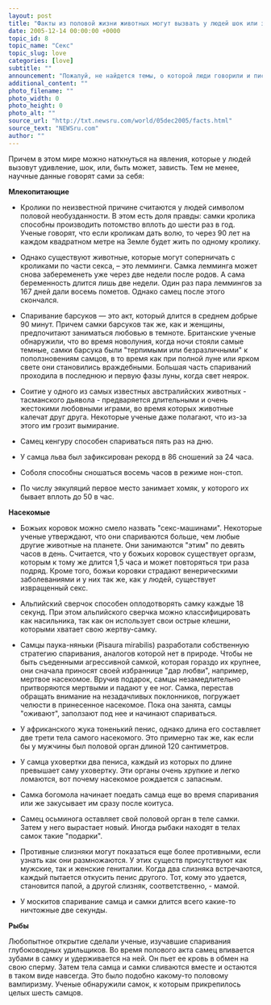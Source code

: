 ```yaml
---
layout: post
title: "Факты из половой жизни животных могут вызвать у людей шок или зависть"
date: 2005-12-14 00:00:00 +0000
topic_id: 8
topic_name: "Секс"
topic_slug: love
categories: [love]
subtitle: ""
announcement: "Пожалуй, не найдется темы, о которой люди говорили и писали бы так много, как о сексе. Между тем половая жизнь на планете Земля не ограничивается мужчинами и женщинами. Если взглянуть на мир животных, то обнаружится, что и там все вращается вокруг одной извечной темы."
additional_content: ""
photo_filename: ""
photo_width: 0
photo_height: 0
photo_alt: ""
source_url: "http://txt.newsru.com/world/05dec2005/facts.html"
source_text: "NEWSru.com"
author: ""
---
```

Причем в этом мире можно наткнуться на явления, которые у людей вызовут удивление, шок, или, быть может, зависть. Тем не менее, научные данные говорят сами за себя:

<strong>Млекопитающие</strong>

- Кролики по неизвестной причине считаются у людей символом половой необузданности. В этом есть доля правды: самки кролика способны производить потомство вплоть до шести раз в год. Ученые говорят, что если кроликам дать волю, то через 90 лет на каждом квадратном метре на Земле будет жить по одному кролику.

- Однако существуют животные, которые могут соперничать с кроликами по части секса, – это лемминги. Самка лемминга может снова забеременеть уже через две недели после родов. А сама беременность длится лишь две недели. Один раз пара леммингов за 167 дней дали восемь пометов. Однако самец после этого скончался.

- Спаривание барсуков &mdash; это акт, который длится в среднем добрые 90 минут. Причем самки барсуков так же, как и женщины, предпочитают заниматься любовью в темноте. Британские ученые обнаружили, что во время новолуния, когда ночи стояли самые темные, самки барсука были "терпимыми или безразличными" к поползновениям самцов, в то время как при полной луне или ярком свете они становились враждебными. Большая часть спариваний проходила в последнюю и первую фазы луны, когда свет неярок.

- Соитие у одного из самых известных австралийских животных - тасманского дьявола - предваряется длительными и очень жестокими любовными играми, во время которых животные калечат друг друга. Некоторые ученые даже полагают, что из-за этого им грозит вымирание.

- Самец кенгуру способен спариваться пять раз на дню.

- У самца льва был зафиксирован рекорд в 86 сношений за 24 часа.

- Соболя способны сношаться восемь часов в режиме нон-стоп.

- По числу эякуляций первое место занимает хомяк, у которого их бывает вплоть до 50 в час.

<strong>Насекомые</strong>

- Божьих коровок можно смело назвать "секс-машинами". Некоторые ученые утверждают, что они спариваются больше, чем любые другие животные на планете. Они занимаются "этим" по девять часов в день. Считается, что у божьих коровок существует оргазм, которым к тому же длится 1,5 часа и может повторяться три раза подряд. Кроме того, божьи коровки страдают венерическими заболеваниями и у них так же, как у людей, существует извращенный секс.

- Альпийский сверчок способен оплодотворять самку каждые 18 секунд. При этом альпийского сверчка можно классифицировать как насильника, так как он использует свои острые клешни, которыми хватает свою жертву-самку.

- Самцы паука-няньки (Pisaura mirabilis) разработали собственную стратегию спаривания, аналогов которой нет в природе. Чтобы не быть съеденными агрессивной самкой, которая гораздо их крупнее, они сначала приносят своей избраннице "дар любви", например, мертвое насекомое. Вручив подарок, самцы незамедлительно притворяются мертвыми и падают у ее ног. Самка, перестав обращать внимание на незадачливых поклонников, погружает челюсти в принесенное насекомое. Пока она занята, самцы "оживают", заползают под нее и начинают спариваться.

- У африканского жука тоненький пенис, однако длина его составляет две трети тела самого насекомого. Это примерно так же, как если бы у мужчины был половой орган длиной 120 сантиметров.

- У самца уховертки два пениса, каждый из которых по длине превышает саму уховертку. Эти органы очень хрупкие и легко ломаются, вот почему насекомое рождается с запасным.

- Самка богомола начинает поедать самца еще во время спаривания или же закусывает им сразу после коитуса.

- Самец осьминога оставляет свой половой орган в теле самки. Затем у него вырастает новый. Иногда рыбаки находят в телах самок такие "подарки".

- Противные слизняки могут показаться еще более противными, если узнать как они размножаются. У этих существ присутствуют как мужские, так и женские гениталии. Когда два слизняка встречаются, каждый пытается откусить пенис другого. Тот, кому это удается, становится папой, а другой слизняк, соответственно, - мамой.

- У москитов спаривание самца и самки длится всего какие-то ничтожные две секунды.

<strong>Рыбы</strong>

Любопытное открытие сделали ученые, изучавшие спаривания глубоководных удильщиков. Во время полового акта самец впивается зубами в самку и удерживается на ней. Он пьет ее кровь в обмен на свою сперму. Затем тела самца и самки сливаются вместе и остаются в таком виде навсегда. Это было подобно какому-то половому вампиризму. Ученые обнаружили самок, к которым прикрепилось целых шесть самцов.
